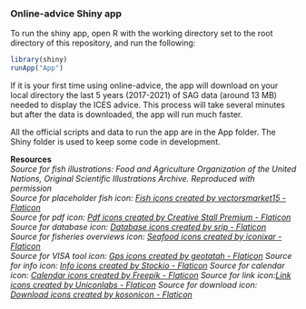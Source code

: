 ### Online-advice Shiny app

To run the shiny app, open R with the working directory set to the root directory of this repository, and run the following:

```r
library(shiny)
runApp("App")
```

If it is your first time using online-advice, the app will download on your local directory the last 5 years (2017-2021) of SAG data (around 13 MB) needed to display the ICES advice. This process will take several minutes but after the data is downloaded, the app will run much faster.

All the official scripts and data to run the app are in the App folder. The Shiny folder is used to keep some code in development.

<b>Resources</b><br/>
<i>Source for fish illustrations: Food and Agriculture Organization of the United Nations, Original Scientific Illustrations Archive. Reproduced with permission <br/>
Source for placeholder fish icon: <a href="https://www.flaticon.com/free-icons/fish" title="fish icons">Fish icons created by vectorsmarket15 - Flaticon</a><i/><br/>
Source for pdf icon: <a href="https://www.flaticon.com/free-icons/pdf" title="pdf icons">Pdf icons created by Creative Stall Premium - Flaticon</a><br/>
Source for database icon: <a href="https://www.flaticon.com/free-icons/database" title="database icons">Database icons created by srip - Flaticon</a><br/>
Source for fisheries overviews icon: <a href="https://www.flaticon.com/free-icons/seafood" title="seafood icons">Seafood icons created by iconixar - Flaticon</a><br/>
Source for VISA tool icon: <a href="https://www.flaticon.com/free-icons/gps" title="gps icons">Gps icons created by geotatah - Flaticon</a>
Source for info icon: <a href="https://www.flaticon.com/free-icons/info" title="info icons">Info icons created by Stockio - Flaticon</a>
Source for calendar icon: <a href="https://www.flaticon.com/free-icons/calendar" title="calendar icons">Calendar icons created by Freepik - Flaticon</a>
Source for link icon:<a href="https://www.flaticon.com/free-icons/link" title="link icons">Link icons created by Uniconlabs - Flaticon</a>
Source for download icon: <a href="https://www.flaticon.com/free-icons/download" title="download icons">Download icons created by kosonicon - Flaticon</a>